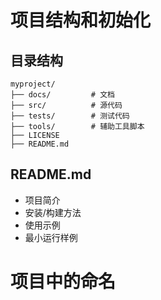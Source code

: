 # 项目结构和初始化
## 目录结构
```tree
myproject/
├── docs/         # 文档
├── src/          # 源代码
├── tests/        # 测试代码
├── tools/        # 辅助工具脚本
├── LICENSE
├── README.md
```
## README.md
- 项目简介
- 安装/构建方法
- 使用示例
- 最小运行样例

# 项目中的命名
